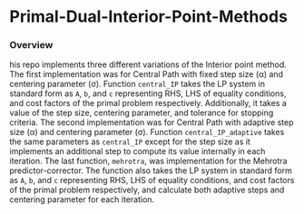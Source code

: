 # Primal-Dual-Interior-Point-Methods

### Overview

his repo implements three different variations of the Interior point method. The first implementation was for Central Path with fixed step size (α) and centering parameter (σ). Function `central_IP` takes the LP system in standard form as `A`, `b`, and `c` representing RHS, LHS of equality conditions, and cost factors of the primal problem respectively. Additionally, it takes a value of the step size, centering parameter, and tolerance for stopping criteria. The second implementation was for Central Path with adaptive step size (α) and centering parameter (σ). Function `central_IP_adaptive` takes the same parameters as `central_IP` except for the step size as it implements an additional step to compute its value internally in each iteration. The last function, `mehrotra`, was implementation for the Mehrotra predictor-corrector. The function also takes the LP system in standard form as `A`, `b`, and `c` representing RHS, LHS of equality conditions, and cost factors of the primal problem respectively, and calculate both adaptive steps and centering parameter for each iteration.
